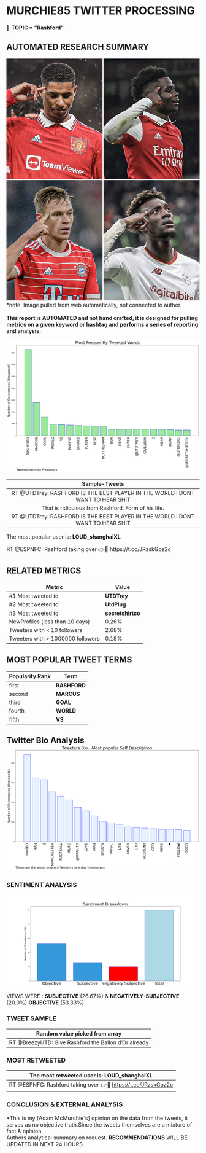 # MURCHIE85 TWITTER PROCESSING 
&#x1F34E; **TOPIC = "Rashford"**

## AUTOMATED RESEARCH SUMMARY

![image](assets/2023-01-25hashtagImage.png)*note: Image pulled from web automatically, not connected to author.
<br></br>
<b> This report is AUTOMATED and not hand crafted, it is designed for pulling metrics on a given keyword or hashtag and performs a series of reporting and analysis.</b>



![image](assets/2023-01-25TWEETS.png)



|                **Sample-Tweets**        |
| :-------------: |
| RT @UTDTrey: RASHFORD IS THE BEST PLAYER IN THE WORLD I DONT WANT TO HEAR SHIT |
| That is ridiculous from Rashford. Form of his life. |
| RT @UTDTrey: RASHFORD IS THE BEST PLAYER IN THE WORLD I DONT WANT TO HEAR SHIT |

The most popular user is: **LOUD_shanghaiXL**
<div class="alert alert-block alert-danger"> RT @ESPNFC: Rashford taking over 👉🧠 https://t.co/JRzskGoz2c</div>

## RELATED METRICS<br>
| Metric | Value |
| ------------- | ------------- |
| #1 Most tweeted to  | **UTDTrey** |
| #2 Most tweeted to  | **UtdPlug** |
| #3 Most tweeted to  | **secretshirtco** |
| NewProfiles (less than 10 days) | 0.26%  |
| Tweeters with < 10 followers  | 2.68%|
| Tweeters with > 1000000 followers  | 0.18%  |



## MOST POPULAR TWEET TERMS 


| Popularity Rank  | Term |
| ------------- | ------------- |
| first  | **RASHFORD**  |
| second  | **MARCUS**  |
| third  | **GOAL** |
| fourth  | **WORLD**  |
| fifth  | **VS**  |


## Twitter Bio Analysis![image](assets/2023-01-25BIO.png)
### SENTIMENT ANALYSIS
![image](assets/2023-01-25sentiment.png)
VIEWS WERE : **SUBJECTIVE**  (26.67%) & **NEGATIVELY-SUBJECTIVE** (20.0%) **OBJECTIVE** (53.33%)

### TWEET SAMPLE 
| Random value picked from array |
| ------------- |
|RT @BreezyUTD: Give Rashford the Ballon d’Or already |

### MOST RETWEETED 

| The most retweeted user is: **LOUD_shanghaiXL**  |
| ------------- |
| RT @ESPNFC: Rashford taking over 👉🧠 https://t.co/JRzskGoz2c |

### CONCLUSION & EXTERNAL ANALYSIS

*This is my [Adam McMurchie`s] opinion on the data from the tweets, it serves as no objective truth.Since the tweets themselves are a mixture of fact & opinion.<br>
Authors analytical summary on request.
**RECOMMENDATIONS** WILL BE UPDATED IN NEXT  24 HOURS <br>